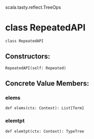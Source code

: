 scala.tasty.reflect.TreeOps
# class RepeatedAPI

<pre><code class="language-scala" >class RepeatedAPI</pre></code>
## Constructors:
<pre><code class="language-scala" >RepeatedAPI(self: Repeated)</pre></code>

## Concrete Value Members:
### elems
<pre><code class="language-scala" >def elems(ctx: Context): List[Term]</pre></code>

### elemtpt
<pre><code class="language-scala" >def elemtpt(ctx: Context): TypeTree</pre></code>

